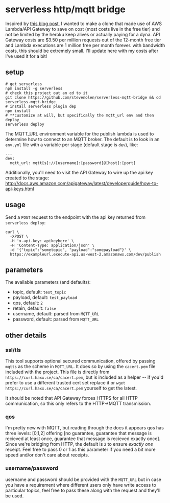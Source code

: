 # serverless http/mqtt bridge

Inspired by [this blog post](https://home-assistant.io/blog/2017/03/28/http-to-mqtt-bridge/), I wanted to make a clone that made use of AWS Lambda/API Gateway to save on cost (most costs live in the free tier) and not be limited by the heroku keep alives or actually paying for a dyna. API Gateway costs are $3.50 per million requests out of the 12-month free tier and Lambda executions are 1 million free per month forever. with bandwidth costs, this should be extremely small. I'll update here with my costs after I've used it for a bit!

## setup

```
# get serverless
npm install -g serverless
# check this project out an cd to it
git clone https://github.com/stevenolen/serverless-mqtt-bridge && cd serverless-mqtt-bridge
# install serverless plugin dep
npm install
# **customize at will, but specifically the mqtt_url env and then deploy
serverless deploy
```

The MQTT_URL environment variable for the publish lambda is used to determine how to connect to an MQTT broker. The default is to look in an `env.yml` file with a variable per stage (default stage is `dev`), like:

```
---
dev:
  mqtt_url: mqtt[s]://[username]:[password]@[host]:[port]

```

Additionally, you'll need to visit the API Gateway to wire up the api key created to the stage: http://docs.aws.amazon.com/apigateway/latest/developerguide/how-to-api-keys.html

## usage

Send a `POST` request to the endpoint with the api key returned from `serverless deploy`:

```
curl \
  -XPOST \
  -H 'x-api-key: apikeyhere' \
  -H 'Content-Type: application/json' \
  -d '{"topic":"sometopic", "payload":"somepayload"}' \
  https://exampleurl.execute-api.us-west-2.amazonaws.com/dev/publish
```

## parameters

The available parameters (and defaults):

  * topic, default: `test_topic`
  * payload, default: `test_payload`
  * qos, default: `2`
  * retain, default: `false`
  * username, default: parsed from `MQTT_URL`
  * password, default: parsed from `MQTT_URL`

## other details

### ssl/tls

This tool supports optional secured communication, offered by passing `mqtts` as the scheme in `MQTT_URL`. It does so by using the `cacert.pem` file included with the project. This file is directly from `https://curl.haxx.se/ca/cacert.pem`, but is included as a helper -- if you'd prefer to use a different trusted cert set replace it or `wget https://curl.haxx.se/ca/cacert.pem` yourself to get the latest.

It should be noted that API Gateway forces HTTPS for all HTTP communication, so this only refers to the HTTP->MQTT transmission.

### qos

I'm pretty new with MQTT, but reading through the docs it appears qos has three levels: [0,1,2] offering [no guarantee, guarantee that message is recieved at least once, guarantee that message is recieved exactly once]. Since we're bridging from HTTP, the default is `2` to ensure _exactly one_ receipt. Feel free to pass 0 or 1 as this parameter if you need a bit more speed and/or don't care about receipts.

### username/password

username and password should be provided with the `MQTT_URL` but in case you have a requirement where different users only have write access to particular topics, feel free to pass these along with the request and they'll be used.
